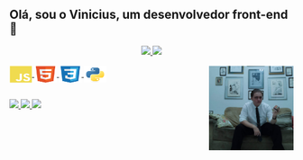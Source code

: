 ## Olá, sou o Vinicius, um desenvolvedor front-end 👋
<div align="center">
  <a href="https://github.com/vini-pires">
  <img height="180em" src="https://github-readme-stats.vercel.app/api?username=vini-pires&show_icons=true&theme=ayu-mirage&include_all_commits=true&count_private=true"/>
  <img height="180em" src="https://github-readme-stats.vercel.app/api/top-langs/?username=vini-pires&layout=compact&langs_count=7&theme=ayu-mirage"/>
</div>
  
<div style="display: inline_block"><br>
  <img align="center" alt="Vini-Js" height="30" width="40" src="https://raw.githubusercontent.com/devicons/devicon/master/icons/javascript/javascript-plain.svg"> <!-- Icon JavaScript -->
  <img align="center" alt="Vini-HTML" height="30" width="40" src="https://raw.githubusercontent.com/devicons/devicon/master/icons/html5/html5-original.svg"> <!-- Icon HTML -->
  <img align="center" alt="Vini-CSS" height="30" width="40" src="https://raw.githubusercontent.com/devicons/devicon/master/icons/css3/css3-original.svg"> <!-- Icon CSS -->
  <img align="center" alt="Vini-Python" height="30" width="40" src="https://raw.githubusercontent.com/devicons/devicon/master/icons/python/python-original.svg"> <!-- Icon Python-->
  <img align="right" alt="Vini-pic" height="150" src="IMG_20211231_220245025_2.jpg">
  

</div>

##

<div>
  <a href="https://www.instagram.com/vinicius.abp/" target="_blank">
    <img src="https://img.shields.io/badge/-Instagram-%23E4405F?style=for-the-badge&logo=instagram&logoColor=white" target="_blank">
  </a>
  <a href = "mailto:vini.abpires44@gmail.com">
    <img src="https://img.shields.io/badge/-Gmail-%23333?style=for-the-badge&logo=gmail&logoColor=white" target="_blank">
  </a>
  <a href="https://www.linkedin.com/in/vin%C3%ADcius-pires-a486921b5/" target="_blank">
    <img src="https://img.shields.io/badge/-LinkedIn-%230077B5?style=for-the-badge&logo=linkedin&logoColor=white" target="_blank">
  </a> 
</div>
